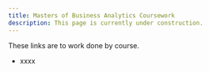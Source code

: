 ```yaml
---
title: Masters of Business Analytics Coursework
description: This page is currently under construction.
---
```


These links are to work done by course.
- xxxx
